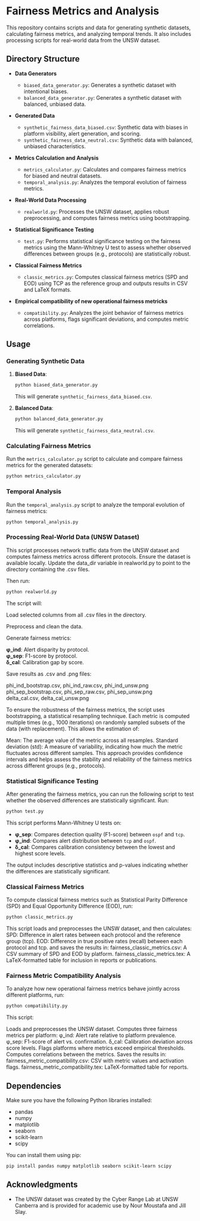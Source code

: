 # Fairness Metrics and Analysis

This repository contains scripts and data for generating synthetic datasets, calculating fairness metrics, and analyzing temporal trends. It also includes processing scripts for real-world data from the UNSW dataset.

## Directory Structure

- **Data Generators**
  - `biased_data_generator.py`: Generates a synthetic dataset with intentional biases.
  - `balanced_data_generator.py`: Generates a synthetic dataset with balanced, unbiased data.

- **Generated Data**
  - `synthetic_fairness_data_biased.csv`: Synthetic data with biases in platform visibility, alert generation, and scoring.
  - `synthetic_fairness_data_neutral.csv`: Synthetic data with balanced, unbiased characteristics.

- **Metrics Calculation and Analysis**
  - `metrics_calculator.py`: Calculates and compares fairness metrics for biased and neutral datasets.
  - `temporal_analysis.py`: Analyzes the temporal evolution of fairness metrics.

- **Real-World Data Processing**
  - `realworld.py`: Processes the UNSW dataset, applies robust preprocessing, and computes fairness metrics using bootstrapping.
 
- **Statistical Significance Testing**
  - `test.py`: Performs statistical significance testing on the fairness metrics using the Mann-Whitney U test to assess whether observed differences between groups (e.g., protocols) are statistically robust.
 
- **Classical Fairness Metrics**
  - `classic_metrics.py`: Computes classical fairness metrics (SPD and EOD) using TCP as the reference group and outputs results in CSV and LaTeX formats.
 
- **Empirical compatibility of new operational fairness metricks**
  - `compatibility.py`: Analyzes the joint behavior of fairness metrics across platforms, flags significant deviations, and computes metric correlations.

## Usage

### Generating Synthetic Data

1. **Biased Data**:
   ```bash
   python biased_data_generator.py
   ```
   This will generate `synthetic_fairness_data_biased.csv`.

2. **Balanced Data**:
   ```bash
   python balanced_data_generator.py
   ```
   This will generate `synthetic_fairness_data_neutral.csv`.

### Calculating Fairness Metrics

Run the `metrics_calculator.py` script to calculate and compare fairness metrics for the generated datasets:
```bash
python metrics_calculator.py
```

### Temporal Analysis

Run the `temporal_analysis.py` script to analyze the temporal evolution of fairness metrics:
```bash
python temporal_analysis.py
```

### Processing Real-World Data (UNSW Dataset)
This script processes network traffic data from the UNSW dataset and computes fairness metrics across different protocols. Ensure the dataset is available locally. Update the data_dir variable in realworld.py to point to the directory containing the .csv files.

Then run:
```bash
python realworld.py
```

The script will:

Load selected columns from all .csv files in the directory.

Preprocess and clean the data.

Generate fairness metrics:

**φ_ind**: Alert disparity by protocol.  
**φ_sep**: F1-score by protocol.  
**δ_cal**: Calibration gap by score.  

Save results as .csv and .png files:

phi_ind_bootstrap.csv, phi_ind_raw.csv, phi_ind_unsw.png  
phi_sep_bootstrap.csv, phi_sep_raw.csv, phi_sep_unsw.png  
delta_cal.csv, delta_cal_unsw.png

To ensure the robustness of the fairness metrics, the script uses bootstrapping, a statistical resampling technique. Each metric is computed multiple times (e.g., 1000 iterations) on randomly sampled subsets of the data (with replacement). This allows the estimation of:

Mean: The average value of the metric across all resamples.
Standard deviation (std): A measure of variability, indicating how much the metric fluctuates across different samples.
This approach provides confidence intervals and helps assess the stability and reliability of the fairness metrics across different groups (e.g., protocols).


### Statistical Significance Testing
After generating the fairness metrics, you can run the following script to test whether the observed differences are statistically significant. Run:

```bash
python test.py
```
This script performs Mann-Whitney U tests on:

- **φ_sep**: Compares detection quality (F1-score) between `ospf` and `tcp`.  
- **φ_ind**: Compares alert distribution between `tcp` and `ospf`.  
- **δ_cal**: Compares calibration consistency between the lowest and highest score levels.  

The output includes descriptive statistics and p-values indicating whether the differences are statistically significant.


### Classical Fairness Metrics
To compute classical fairness metrics such as Statistical Parity Difference (SPD) and Equal Opportunity Difference (EOD), run:

```bash
python classic_metrics.py
```
This script loads and preprocesses the UNSW dataset, and then calculates:
SPD: Difference in alert rates between each protocol and the reference group (tcp).
EOD: Difference in true positive rates (recall) between each protocol and tcp.
and saves the results in:
fairness_classic_metrics.csv: A CSV summary of SPD and EOD by platform.
fairness_classic_metrics.tex: A LaTeX-formatted table for inclusion in reports or publications.

### Fairness Metric Compatibility Analysis
To analyze how new operational fairness metrics behave jointly across different platforms, run:

```bash
python compatibility.py
```
This script:

Loads and preprocesses the UNSW dataset.
Computes three fairness metrics per platform:
φ_ind: Alert rate relative to platform prevalence.
φ_sep: F1-score of alert vs. confirmation.
δ_cal: Calibration deviation across score levels.
Flags platforms where metrics exceed empirical thresholds.
Computes correlations between the metrics.
Saves the results in:
fairness_metric_compatibility.csv: CSV with metric values and activation flags.
fairness_metric_compatibility.tex: LaTeX-formatted table for reports.

## Dependencies

Make sure you have the following Python libraries installed:
- pandas
- numpy
- matplotlib
- seaborn
- scikit-learn
- scipy

You can install them using pip:
```bash
pip install pandas numpy matplotlib seaborn scikit-learn scipy
```

## Acknowledgments

- The UNSW dataset was created by the Cyber Range Lab at UNSW Canberra and is provided for academic use by Nour Moustafa and Jill Slay.
